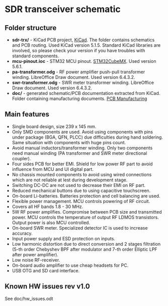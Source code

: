 # SDR transceiver schematic

## Folder structure

- **sdr-trx/** - KiCad PCB project, [KiCad](https://kicad-pcb.org/).  The folder contains schematics and PCB routing. Used KiCad version 5.1.5. Standard KiCad libraries are involved, so please check your version if you have troubles with standard components.
- **mcu-pinout.ioc** - STM32 MCU pinout. [STM32CubeMX](https://www.st.com/en/development-tools/stm32cubemx.html). Used version 5.6.1.
- **pa-transformer.odg** - RF power amplifier push-pull transformer winding. LibreOffice Draw document. Used version 6.4.3.2.
- **swr-transformer.odg** - SWR meter transformer winding. LibreOffice Draw document. Used version 6.4.3.2.
- **doc/** - generated schematic/PCB documentation extracted from KiCad. Folder containing manufacturing documents. [PCB Manufacturing](https://www.elecrow.com/pcb-manufacturing.html)

## Main features

- Single board design, size 239 x 145 mm.
- Only SMD components are used. Avoid using components with pins under package (BGA, QFN, PLCC) due difficulties during hand soldering. Same situation with components with huge pins count.
- Avoid manual inductors/transformer winding. Only two components need manual winding (PA transformer and SWR meter directional coupler).
- Four sides PCB for better EMI. Shield for low power RF part to avoid influence from MCU and UI digital part.
- No chassis mounted components to avoid using wired connections which are not reliable at lest during development stage.
- Switching DC-DC are not used to decrease their EMI on RF part.
- Reduced mechanical buttons due to using capacitive touchscreen.
- On-board Li-batteries. Batteries protection and cell balancing are used.
- Flexible power management. MCU controls powering of RF circuit.
- Covers all HF bands 1.8 - 30 MHz.
- 5W RF power amplifies. Compromise between PCB size and transmitted power. MCU controls the temperature of output RF LDMOS transistors. Output power is also MCU controlled.
- On-board SWR meter. Specialized detector IC is used to increase accuracy.
- Input power supply and ESD protection on inputs.
- Low harmonic distortion due to direct conversion and 2 stages filtration (5-th order Chebyshev BPF after modulator and 7-th order Elliptic LPF after power amplifier).
- Low noise RF-receiver.
- On-board audio amplifier to use cheap headsets for PC.
- USB OTG and SD card interface.

## Known HW issues rev v1.0

See doc/hw_issues.odt

